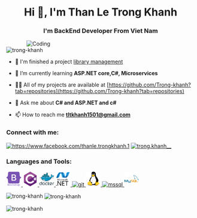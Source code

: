 


<h1 align="center">Hi 👋, I'm Than Le Trong Khanh</h1>
<h3 align="center">I'm BackEnd Developer From Viet Nam</h3>

<img align="right" alt="Coding" width="450" src="https://i.giphy.com/media/qgQUggAC3Pfv687qPC/giphy.webp">

<p align="left"> <img src="https://komarev.com/ghpvc/?username=trong-khanh&label=Profile%20views&color=0e75b6&style=flat" alt="trong-khanh" /> </p>

- 🔭 I'm finished a project [library management](https://github.com/Trong-khanh/library-management)

- 🌱 I’m currently learning **ASP.NET core,C#, Microservices**

- 👨‍💻 All of my projects are available at [https://github.com/Trong-khanh?tab=repositories](https://github.com/Trong-khanh?tab=repositories)

- 💬 Ask me about **C# and ASP.NET and c#**

- 📫 How to reach me **tltkhanh1501@gmail.com**

<h3 align="left">Connect with me:</h3>
<p align="left">
<a href="https://fb.com/https://www.facebook.com/thanle.trongkhanh.1" target="blank"><img align="center" src="https://raw.githubusercontent.com/rahuldkjain/github-profile-readme-generator/master/src/images/icons/Social/facebook.svg" alt="https://www.facebook.com/thanle.trongkhanh.1" height="30" width="40" /></a>
<a href="https://instagram.com/trong.khanh__" target="blank"><img align="center" src="https://raw.githubusercontent.com/rahuldkjain/github-profile-readme-generator/master/src/images/icons/Social/instagram.svg" alt="trong.khanh__" height="30" width="40" /></a>
</p>

<h3 align="left">Languages and Tools:</h3>
<p align="left"> <a href="https://getbootstrap.com" target="_blank" rel="noreferrer"> <img src="https://raw.githubusercontent.com/devicons/devicon/master/icons/bootstrap/bootstrap-plain-wordmark.svg" alt="bootstrap" width="40" height="40"/> </a> <a href="https://www.w3schools.com/cs/" target="_blank" rel="noreferrer"> <img src="https://raw.githubusercontent.com/devicons/devicon/master/icons/csharp/csharp-original.svg" alt="csharp" width="40" height="40"/> </a> <a href="https://www.docker.com/" target="_blank" rel="noreferrer"> <img src="https://raw.githubusercontent.com/devicons/devicon/master/icons/docker/docker-original-wordmark.svg" alt="docker" width="40" height="40"/> </a> <a href="https://dotnet.microsoft.com/" target="_blank" rel="noreferrer"> <img src="https://raw.githubusercontent.com/devicons/devicon/master/icons/dot-net/dot-net-original-wordmark.svg" alt="dotnet" width="40" height="40"/> </a> <a href="https://git-scm.com/" target="_blank" rel="noreferrer"> <img src="https://www.vectorlogo.zone/logos/git-scm/git-scm-icon.svg" alt="git" width="40" height="40"/> </a> <a href="https://www.linux.org/" target="_blank" rel="noreferrer"> <img src="https://raw.githubusercontent.com/devicons/devicon/master/icons/linux/linux-original.svg" alt="linux" width="40" height="40"/> </a> <a href="https://www.microsoft.com/en-us/sql-server" target="_blank" rel="noreferrer"> <img src="https://www.svgrepo.com/show/303229/microsoft-sql-server-logo.svg" alt="mssql" width="40" height="40"/> </a> <a href="https://www.mysql.com/" target="_blank" rel="noreferrer"> <img src="https://raw.githubusercontent.com/devicons/devicon/master/icons/mysql/mysql-original-wordmark.svg" alt="mysql" width="40" height="40"/> </a> </p>

<p><img align="left" src="https://github-readme-stats.vercel.app/api/top-langs?username=trong-khanh&show_icons=true&locale=en&layout=compact" alt="trong-khanh" /></p>

<p>&nbsp;<img align="center" src="https://github-readme-stats.vercel.app/api?username=trong-khanh&show_icons=true&locale=en" alt="trong-khanh" /></p>

<p><img align="center" src="https://github-readme-streak-stats.herokuapp.com/?user=trong-khanh&" alt="trong-khanh" /></p>
